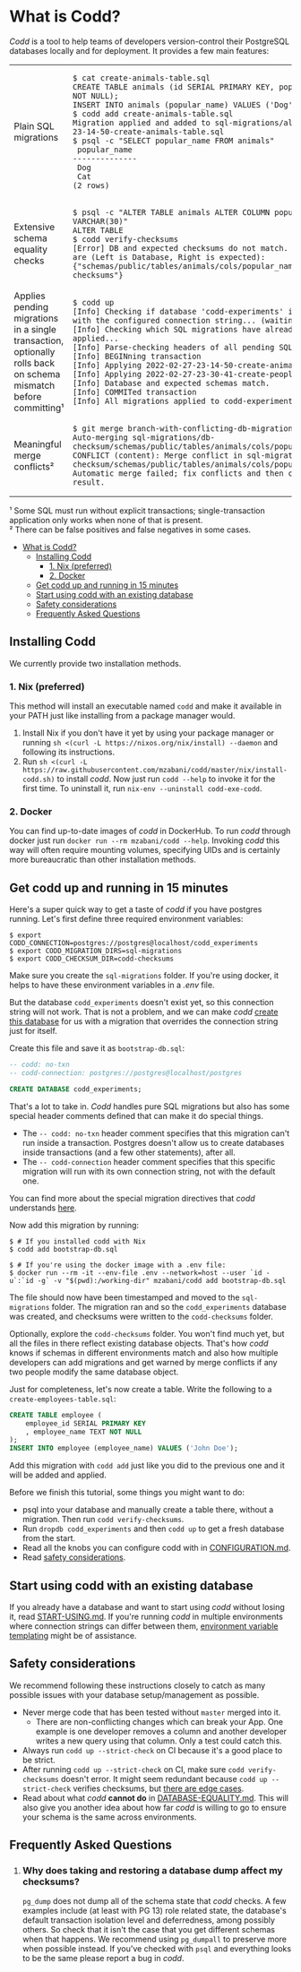 # What is Codd?

_Codd_ is a tool to help teams of developers version-control their PostgreSQL databases locally and for deployment. It provides a few main features:

<table>
<tr>
   <td>Plain SQL migrations</td>
   <td>

````shell
$ cat create-animals-table.sql
CREATE TABLE animals (id SERIAL PRIMARY KEY, popular_name TEXT NOT NULL);
INSERT INTO animals (popular_name) VALUES ('Dog'), ('Cat');
$ codd add create-animals-table.sql
Migration applied and added to sql-migrations/all/2022-02-27-23-14-50-create-animals-table.sql
$ psql -c "SELECT popular_name FROM animals"
 popular_name
--------------
 Dog
 Cat
(2 rows)
````

</td>
</tr>

<tr>
<td>Extensive schema equality checks</td>
<td>

````shell
$ psql -c "ALTER TABLE animals ALTER COLUMN popular_name TYPE VARCHAR(30)"
ALTER TABLE
$ codd verify-checksums
[Error] DB and expected checksums do not match. Differences are (Left is Database, Right is expected): {"schemas/public/tables/animals/cols/popular_name":"different-checksums"}
````

</td>
</tr>

<tr>
<td>Applies pending migrations in a single transaction, optionally rolls back on schema mismatch before committing¹</td>
<td>

````shell
$ codd up
[Info] Checking if database 'codd-experiments' is accessible with the configured connection string... (waiting up to 5sec)
[Info] Checking which SQL migrations have already been applied...
[Info] Parse-checking headers of all pending SQL Migrations...
[Info] BEGINning transaction
[Info] Applying 2022-02-27-23-14-50-create-animals-table.sql
[Info] Applying 2022-02-27-23-30-41-create-people-table.sql
[Info] Database and expected schemas match.
[Info] COMMITed transaction
[Info] All migrations applied to codd-experiments successfully
````

</td>
</tr>

<tr>
<td>Meaningful merge conflicts²</td>
<td>

````shell
$ git merge branch-with-conflicting-db-migration
Auto-merging sql-migrations/db-checksum/schemas/public/tables/animals/cols/popular_name
CONFLICT (content): Merge conflict in sql-migrations/db-checksum/schemas/public/tables/animals/cols/popular_name
Automatic merge failed; fix conflicts and then commit the result.
````

</td>
</tr>

</table>

¹ Some SQL must run without explicit transactions; single-transaction application only works when none of that is present.  
² There can be false positives and false negatives in some cases.  

<!-- vscode-markdown-toc -->
- [What is Codd?](#what-is-codd)
  - [Installing Codd](#installing-codd)
    - [1. Nix (preferred)](#1-nix-preferred)
    - [2. Docker](#2-docker)
  - [Get codd up and running in 15 minutes](#get-codd-up-and-running-in-15-minutes)
  - [Start using codd with an existing database](#start-using-codd-with-an-existing-database)
  - [Safety considerations](#safety-considerations)
  - [Frequently Asked Questions](#frequently-asked-questions)

<!-- vscode-markdown-toc-config
	numbering=false
	autoSave=true
	/vscode-markdown-toc-config -->
<!-- /vscode-markdown-toc -->

## Installing Codd

We currently provide two installation methods.

### 1. Nix (preferred)

This method will install an executable named `codd` and make it available in your PATH just like installing from a package manager would.

1. Install Nix if you don't have it yet by using your package manager or running `sh <(curl -L https://nixos.org/nix/install) --daemon` and following its instructions.
2. Run `sh <(curl -L https://raw.githubusercontent.com/mzabani/codd/master/nix/install-codd.sh)` to install _codd_. Now just run `codd --help` to invoke it for the first time. To uninstall it, run `nix-env --uninstall codd-exe-codd`.

### 2. Docker

You can find up-to-date images of _codd_ in DockerHub. To run _codd_ through docker just run `docker run --rm mzabani/codd --help`.
Invoking _codd_ this way will often require mounting volumes, specifying UIDs and is certainly more bureaucratic than other installation methods.

## Get codd up and running in 15 minutes

Here's a super quick way to get a taste of _codd_ if you have postgres running. Let's first define three required environment variables:

````shell
$ export CODD_CONNECTION=postgres://postgres@localhost/codd_experiments
$ export CODD_MIGRATION_DIRS=sql-migrations
$ export CODD_CHECKSUM_DIR=codd-checksums
````

Make sure you create the `sql-migrations` folder. If you're using docker, it helps to have these environment variables in a _.env_ file.

But the database `codd_experiments` doesn't exist yet, so this connection string will not work. That is not a problem, and we can make _codd_ [create this database](docs/BOOTSTRAPPING.md) for us with a migration that overrides the connection string just for itself.

Create this file and save it as `bootstrap-db.sql`:

````sql
-- codd: no-txn
-- codd-connection: postgres://postgres@localhost/postgres

CREATE DATABASE codd_experiments;
````

That's a lot to take in. _Codd_ handles pure SQL migrations but also has some special header comments defined that can make it do special things.

- The `-- codd: no-txn` header comment specifies that this migration can't run inside a transaction. Postgres doesn't allow us to create databases inside transactions (and a few other statements), after all.
- The `-- codd-connection` header comment specifies that this specific migration will run with its own connection string, not with the default one.

You can find more about the special migration directives that _codd_ understands [here](docs/SQL-MIGRATIONS.md#configurability).

Now add this migration by running:

````shell
$ # If you installed codd with Nix
$ codd add bootstrap-db.sql

$ # If you're using the docker image with a .env file:
$ docker run --rm -it --env-file .env --network=host --user `id -u`:`id -g` -v "$(pwd):/working-dir" mzabani/codd add bootstrap-db.sql
````

The file should now have been timestamped and moved to the `sql-migrations` folder. The migration ran and so the `codd_experiments` database was created, and checksums were written to the `codd-checksums` folder.

Optionally, explore the `codd-checksums` folder. You won't find much yet, but all the files in there reflect existing database objects. That's how _codd_ knows if schemas in different environments match and also how multiple developers can add migrations and get warned by merge conflicts if any two people modify the same database object.

Just for completeness, let's now create a table. Write the following to a `create-employees-table.sql`:

````sql
CREATE TABLE employee (
    employee_id SERIAL PRIMARY KEY
    , employee_name TEXT NOT NULL
);
INSERT INTO employee (employee_name) VALUES ('John Doe');
````

Add this migration with `codd add` just like you did to the previous one and it will be added and applied.

Before we finish this tutorial, some things you might want to do:
- psql into your database and manually create a table there, without a migration. Then run `codd verify-checksums`.
- Run `dropdb codd_experiments` and then `codd up` to get a fresh database from the start.
- Read all the knobs you can configure codd with in [CONFIGURATION.md](docs/CONFIGURATION.md).
- Read [safety considerations](#safety-considerations).

## Start using codd with an existing database

If you already have a database and want to start using _codd_ without losing it, read [START-USING.md](docs/START-USING.md).
If you're running _codd_ in multiple environments where connection strings can differ between them, [environment variable templating](docs/SQL-MIGRATIONS.md#templating-environment-variables-into-migrations) might be of assistance.

## Safety considerations

We recommend following these instructions closely to catch as many possible issues with your database setup/management as possible.

- Never merge code that has been tested without `master` merged into it.
  - There are non-conflicting changes which can break your App. One example is one developer removes a column and another developer writes a new query using that column. Only a test could catch this.  
- Always run `codd up --strict-check` on CI because it's a good place to be strict.
- After running `codd up --strict-check` on CI, make sure `codd verify-checksums` doesn't error. It might seem redundant because `codd up --strict-check` verifies checksums, but [there are edge cases](docs/DATABASE-EQUALITY.md#Delayedeffectinpg_catalog).
- Read about what _codd_ **cannot do** in [DATABASE-EQUALITY.md](docs/DATABASE-EQUALITY.md#Delayedeffectinpg_catalog). This will also give you another idea about how far _codd_ is willing to go to ensure your schema is the same across environments.  

## Frequently Asked Questions

1. ### Why does taking and restoring a database dump affect my checksums?
   `pg_dump` does not dump all of the schema state that _codd_ checks. A few examples include (at least with PG 13) role related state, the database's default transaction isolation level and deferredness, among possibly others. So check that it isn't the case that you get different schemas when that happens. We recommend using `pg_dumpall` to preserve more when possible instead. If you've checked with `psql` and everything looks to be the same please report a bug in _codd_.
